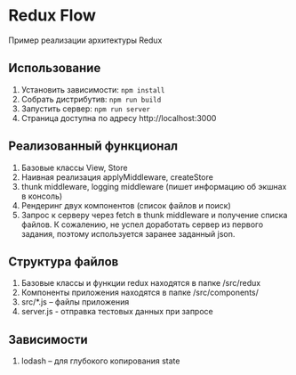 # Redux Flow
Пример реализации архитектуры Redux

## Использование
1. Установить зависимости: ```npm install```
2. Собрать дистрибутив: ```npm run build```
3. Запустить сервер: ```npm run server```
4. Страница доступна по адресу http://localhost:3000

## Реализованный функционал
1. Базовые классы View, Store
2. Наивная реализация applyMiddleware, createStore
3. thunk middleware, logging middleware (пишет информацию об экшнах в консоль)
4. Рендеринг двух компонентов (список файлов и поиск)
5. Запрос к серверу через fetch в thunk middleware и получение списка файлов.
К сожалению, не успел доработать сервер из первого задания,
поэтому используется заранее заданный json.

## Структура файлов
1. Базовые классы и функции redux находятся в папке /src/redux
2. Компоненты приложения находятся в папке /src/components/
3. src/*.js – файлы приложения
4. server.js - отправка тестовых данных при запросе

## Зависимости
1. lodash – для глубокого копирования state